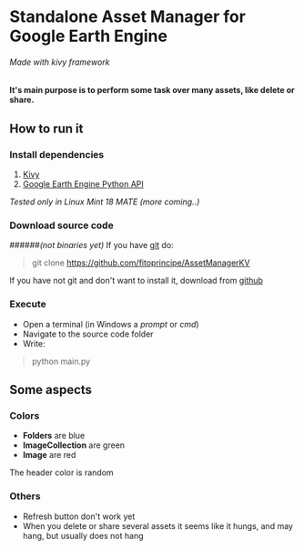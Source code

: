 # Standalone Asset Manager for Google Earth Engine
###### *Made with kivy framework*
#### It's main purpose is to perform some task over many assets, like delete or share.

## How to run it

### Install dependencies
1. [Kivy](https://kivy.org/docs/installation/installation.html)
2. [Google Earth Engine Python API](https://developers.google.com/earth-engine/python_install)

*Tested only in Linux Mint 18 MATE (more coming..)*

### Download source code 
######*(not binaries yet)*
If you have [git](https://git-scm.com/) do:

> git clone https://github.com/fitoprincipe/AssetManagerKV

If you have not git and don't want to install it, download from [github](https://github.com/fitoprincipe/AssetManagerKV)

### Execute

- Open a terminal (in Windows a *prompt* or *cmd*)
- Navigate to the source code folder
- Write:

> python main.py

## Some aspects

### Colors

- **Folders** are blue
- **ImageCollection** are green
- **Image** are red

The header color is random

### Others
- Refresh button don't work yet
- When you delete or share several assets it seems like it hungs, and may hang, but usually does not hang